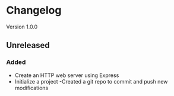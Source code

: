 # Changelog
Version 1.0.0
## Unreleased

### Added

- Create an HTTP web server using Express
- Initialize a project
-Created a git repo to commit and push new modifications 